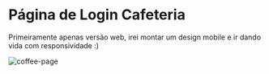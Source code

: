 # Página de Login Cafeteria

<p>Primeiramente apenas versão web, irei montar um design mobile e ir dando vida com responsividade :)</p>

![coffee-page](https://github.com/GuiGubert/page-login-coffee/assets/114622325/606ab146-7a5e-4c6b-9483-4baa80dc5010)
